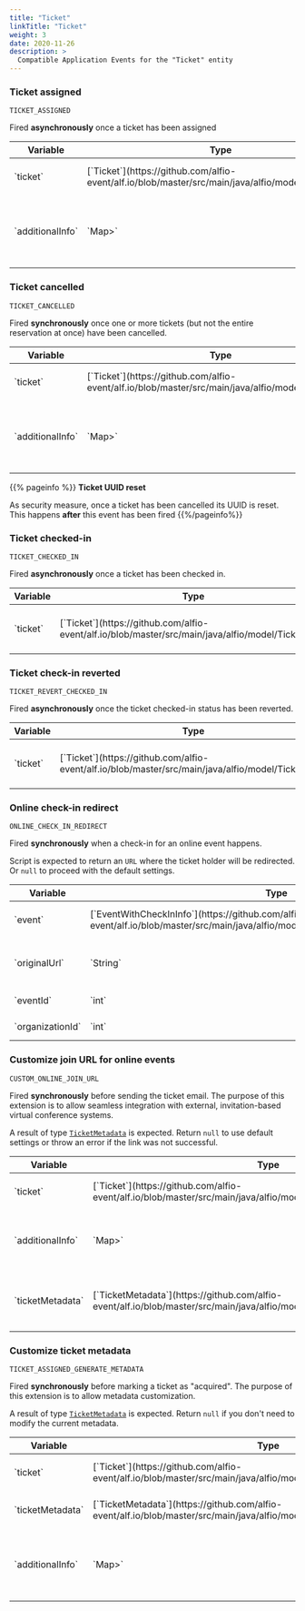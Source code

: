 ```yaml
---
title: "Ticket"
linkTitle: "Ticket"
weight: 3
date: 2020-11-26
description: >
  Compatible Application Events for the "Ticket" entity
---
```

### Ticket assigned
`TICKET_ASSIGNED`

Fired **asynchronously** once a ticket has been assigned
<div class="table-responsive table-hover">
    <table class="table table-sm">
        <thead>
            <tr>
                <th>Variable</th>
                <th>Type</th>
                <th>About</th>
            </tr>
        </thead>
        <tbody>
            <tr>
                <td>`ticket`</td>
                <td>[`Ticket`](https://github.com/alfio-event/alf.io/blob/master/src/main/java/alfio/model/Ticket.java)</td>
                <td>Details about the ticket</td>
            </tr>
            <tr>
                <td>`additionalInfo`</td>
                <td>`Map<String, List<String>>`</td>
                <td>Additional information provided by the ticket holder</td>
            </tr>
        </tbody>
    </table>
</div>

### Ticket cancelled
`TICKET_CANCELLED`

Fired **synchronously** once one or more tickets (but not the entire reservation at once) have been cancelled.
<div class="table-responsive table-hover">
    <table class="table table-sm">
        <thead>
            <tr>
                <th>Variable</th>
                <th>Type</th>
                <th>About</th>
            </tr>
        </thead>
        <tbody>
            <tr>
                <td>`ticket`</td>
                <td>[`Ticket`](https://github.com/alfio-event/alf.io/blob/master/src/main/java/alfio/model/Ticket.java)</td>
                <td>Details about the ticket</td>
            </tr>
            <tr>
                <td>`additionalInfo`</td>
                <td>`Map<String, List<String>>`</td>
                <td>Additional information provided by the ticket holder</td>
            </tr>
        </tbody>
    </table>
</div>

{{% pageinfo %}}
**Ticket UUID reset**

As security measure, once a ticket has been cancelled its UUID is reset. This happens **after** this event has been fired
{{%/pageinfo%}}

### Ticket checked-in
`TICKET_CHECKED_IN`

Fired **asynchronously** once a ticket has been checked in.
<div class="table-responsive table-hover">
    <table class="table table-sm">
        <thead>
            <tr>
                <th>Variable</th>
                <th>Type</th>
                <th>About</th>
            </tr>
        </thead>
        <tbody>
            <tr>
                <td>`ticket`</td>
                <td>[`Ticket`](https://github.com/alfio-event/alf.io/blob/master/src/main/java/alfio/model/Ticket.java)</td>
                <td>Details about the ticket</td>
            </tr>
        </tbody>
    </table>
</div>

### Ticket check-in reverted
`TICKET_REVERT_CHECKED_IN`

Fired **asynchronously** once the ticket checked-in status has been reverted.
<div class="table-responsive table-hover">
    <table class="table table-sm">
        <thead>
            <tr>
                <th>Variable</th>
                <th>Type</th>
                <th>About</th>
            </tr>
        </thead>
        <tbody>
            <tr>
                <td>`ticket`</td>
                <td>[`Ticket`](https://github.com/alfio-event/alf.io/blob/master/src/main/java/alfio/model/Ticket.java)</td>
                <td>Details about the ticket</td>
            </tr>
        </tbody>
    </table>
</div>

### Online check-in redirect
`ONLINE_CHECK_IN_REDIRECT`

Fired **synchronously** when a check-in for an online event happens.

Script is expected to return an `URL` where the ticket holder will be redirected. Or `null` to proceed with the default settings.
<div class="table-responsive table-hover">
    <table class="table table-sm">
        <thead>
            <tr>
                <th>Variable</th>
                <th>Type</th>
                <th>About</th>
            </tr>
        </thead>
        <tbody>
            <tr>
                <td>`event`</td>
                <td>[`EventWithCheckInInfo`](https://github.com/alfio-event/alf.io/blob/master/src/main/java/alfio/model/checkin/EventWithCheckInInfo.java)</td>
                <td>Details about the event</td>
            </tr>
            <tr>
                <td>`originalUrl`</td>
                <td>`String`</td>
                <td>the default redirect URL</td>
            </tr>
            <tr>
                <td>`eventId`</td>
                <td>`int`</td>
                <td>ID of the Event</td>
            </tr>
            <tr>
                <td>`organizationId`</td>
                <td>`int`</td>
                <td>Organizer ID</td>
            </tr>
        </tbody>
    </table>
</div>


### Customize join URL for online events
`CUSTOM_ONLINE_JOIN_URL`

Fired **synchronously** before sending the ticket email. The purpose of this extension is to allow seamless integration with external, invitation-based virtual conference systems.

A result of type [`TicketMetadata`](https://github.com/alfio-event/alf.io/blob/master/src/main/java/alfio/model/metadata/TicketMetadata.java) is expected. Return `null` to use default settings or throw an error if the link was not successful.
<div class="table-responsive table-hover">
    <table class="table table-sm">
        <thead>
            <tr>
                <th>Variable</th>
                <th>Type</th>
                <th>About</th>
            </tr>
        </thead>
        <tbody>
            <tr>
                <td>`ticket`</td>
                <td>[`Ticket`](https://github.com/alfio-event/alf.io/blob/master/src/main/java/alfio/model/Ticket.java)</td>
                <td>Details about the ticket</td>
            </tr>
            <tr>
                <td>`additionalInfo`</td>
                <td>`Map<String, List<String>>`</td>
                <td>Additional information provided by the ticket holder</td>
            </tr>
            <tr>
                <td>`ticketMetadata`</td>
                <td>[`TicketMetadata`](https://github.com/alfio-event/alf.io/blob/master/src/main/java/alfio/model/metadata/TicketMetadata.java)</td>
                <td>Existing metadata for ticket. **Might be undefined**</td>
            </tr>
        </tbody>
    </table>
</div>

### Customize ticket metadata
`TICKET_ASSIGNED_GENERATE_METADATA`

Fired **synchronously** before marking a ticket as "acquired". The purpose of this extension is to allow metadata customization.

A result of type [`TicketMetadata`](https://github.com/alfio-event/alf.io/blob/master/src/main/java/alfio/model/metadata/TicketMetadata.java) is expected. Return `null` if you don't need to modify the current metadata.
<div class="table-responsive table-hover">
    <table class="table table-sm">
        <thead>
            <tr>
                <th>Variable</th>
                <th>Type</th>
                <th>About</th>
            </tr>
        </thead>
        <tbody>
            <tr>
                <td>`ticket`</td>
                <td>[`Ticket`](https://github.com/alfio-event/alf.io/blob/master/src/main/java/alfio/model/Ticket.java)</td>
                <td>Details about the ticket</td>
            </tr>
            <tr>
                <td>`ticketMetadata`</td>
                <td>[`TicketMetadata`](https://github.com/alfio-event/alf.io/blob/master/src/main/java/alfio/model/metadata/TicketMetadata.java)</td>
                <td>Existing metadata for ticket.</td>
            </tr>
            <tr>
                <td>`additionalInfo`</td>
                <td>`Map<String, List<String>>`</td>
                <td>Additional information provided by the ticket holder</td>
            </tr>
        </tbody>
    </table>
</div>